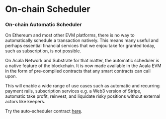 # On-chain Scheduler

### **On-chain Automatic Scheduler**

On Ethereum and most other EVM platforms, there is no way to automatically schedule a transaction natively. This means many useful and perhaps essential financial services that we enjou take for granted today, such as subscription, is not possible. 

On Acala Network and Substrate for that matter, the automatic scheduler is a native feature of the blockchain. It is now made available in the Acala EVM in the form of pre-compiled contracts that any smart contracts can call upon.

This will enable a wide range of use cases such as automatic and recurring payment rails, subscription services e.g. a Web3 version of Stripe, automatic take profit, reinvest, and liquidate risky positions without external actors like keepers. 

Try the auto-scheduler contract [here](https://wiki.acala.network/build/development-guide/smart-contracts/advanced/use-on-chain-scheduler).

